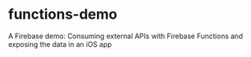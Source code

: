 # functions-demo
A Firebase demo: Consuming external APIs with Firebase Functions and exposing the data in an iOS app
